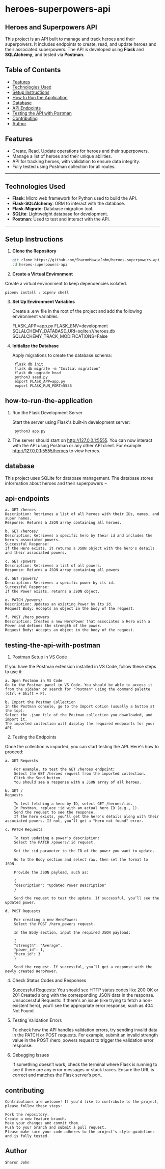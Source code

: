# heroes-superpowers-api
## Heroes and Superpowers API

This project is an API built to manage and track heroes and their superpowers. It includes endpoints to create, read, and update heroes and their associated superpowers. The API is developed using **Flask** and **SQLAlchemy**, and tested via **Postman**.

## Table of Contents

- [Features](#features)
- [Technologies Used](#technologies-used)
- [Setup Instructions](#setup-instructions)
- [How to Run the Application](#how-to-run-the-application)
- [Database](#database)
- [API Endpoints](#api-endpoints)
- [Testing the API with Postman](#testing-the-api-with-postman)
- [Contributing](#contributing)
- [Author](#Author)

## Features

- Create, Read, Update operations for heroes and their superpowers.
- Manage a list of heroes and their unique abilities.
- API for tracking heroes, with validation to ensure data integrity.
- Fully tested using Postman collection for all routes.

---

## Technologies Used

- **Flask**: Micro web framework for Python used to build the API.
- **Flask-SQLAlchemy**: ORM to interact with the database.
- **Flask-Migrate**: Database migration tool.
- **SQLite**: Lightweight database for development.
- **Postman**: Used to test and interact with the API.

---

## Setup Instructions

1. **Clone the Repository**
   
   ```bash
   git clone https://github.com/SharonMawiaJohn/heroes-superpowers-api.git
   cd heroes-superpowers-api

2. **Create a Virtual Environment**

Create a virtual environment to keep dependencies isolated.

    pipenv install ; pipenv shell

3. **Set Up Environment Variables**

    Create a .env file in the root of the project and add the following environment variables:

    FLASK_APP=app.py
    FLASK_ENV=development
    SQLALCHEMY_DATABASE_URI=sqlite:///heroes.db
    SQLALCHEMY_TRACK_MODIFICATIONS=False

4. **Initialize the Database**

    Apply migrations to create the database schema:

        flask db init
        flask db migrate -m "Initial migration"
        flask db upgrade head
        python3 seed.py
        export FLASK_APP=app.py
        export FLASK_RUN_PORT=5555

## how-to-run-the-application
    
1. Run the Flask Development Server

    Start the server using Flask's built-in development server:
    
        python3 app.py

2. The server should start on http://127.0.0.1:5555. You can now interact with the API using Postman or any other API client.
    For example http://127.0.0.1:5555/heroes to view heroes.

## database

This project uses SQLite for database management. The database stores information about heroes and their superpowers
¬


## api-endpoints

    a. GET /heroes
    Description: Retrieves a list of all heroes with their IDs, names, and super names.
    Response: Returns a JSON array containing all heroes.

    b. GET /heroes/
    Description: Retrieves a specific hero by their id and includes the hero's associated powers.
    Successful Response:
    If the Hero exists, it returns a JSON object with the hero's details and their associated powers.

    c. GET /powers
    Description: Retrieves a list of all powers.
    Response: Returns a JSON array containing all powers

    d. GET /powers/
    Description: Retrieves a specific power by its id.
    Successful Response:
    If the Power exists, returns a JSON object.

    e. PATCH /powers/
    Description: Updates an existing Power by its id.
    Request Body: Accepts an object in the body of the request.

    f. POST /hero_powers
    Description: Creates a new HeroPower that associates a Hero with a Power and defines the strength of the power.
    Request Body: Accepts an object in the body of the request.

## testing-the-api-with-postman

1. Postman Setup in VS Code
    
If you have the Postman extension installed in VS Code, follow these steps to use it:

    a. Open Postman in VS Code
    Go to the Postman panel in VS Code. You should be able to access it from the sidebar or search for "Postman" using the command palette (Ctrl + Shift + P).

    b. Import the Postman Collection
    In the Postman console, go to the Import option (usually a button at the top).
    Select the .json file of the Postman collection you downloaded, and import it.
    The imported collection will display the required endpoints for your API.

2. Testing the Endpoints

Once the collection is imported, you can start testing the API. Here's how to proceed:

    a. GET Requests

        For example, to test the GET /heroes endpoint:
        Select the GET /heroes request from the imported collection.
        Click the Send button.
        You should see a response with a JSON array of all heroes.

    b. GET /
    Requests

        To test fetching a hero by ID, select GET /heroes/:id.
        In Postman, replace :id with an actual hero ID (e.g., 1).
        Send the request to see the response.
        If the hero exists, you’ll get the hero's details along with their associated powers. If not, you’ll get a "Hero not found" error.

    c. PATCH Requests

        To test updating a power's description:
        Select the PATCH /powers/:id request.

        Set the :id parameter to the ID of the power you want to update.

        Go to the Body section and select raw, then set the format to JSON.

        Provide the JSON payload, such as:

        {
        "description": "Updated Power Description"
        }

        Send the request to test the update. If successful, you’ll see the updated power.

    d. POST Requests

        For creating a new HeroPower:
        Select the POST /hero_powers request.

        In the Body section, input the required JSON payload:

        {
        "strength": "Average",
        "power_id": 1,
        "hero_id": 3
        }

        Send the request. If successful, you’ll get a response with the newly created HeroPower.

4. Check Status Codes and Responses

    Successful Requests: You should see HTTP status codes like 200 OK or 201 Created along with the corresponding JSON data in the response.
    Unsuccessful Requests: If there's an issue (like trying to fetch a non-existent hero), you’ll see the appropriate error response, such as 404 Not Found.

5. Testing Validation Errors

    To check how the API handles validation errors, try sending invalid data in the PATCH or POST requests. For example, submit an invalid strength value in the POST /hero_powers request to trigger the validation error response.

6. Debugging Issues

    If something doesn’t work, check the terminal where Flask is running to see if there are any error messages or stack traces.
    Ensure the URL is correct and matches the Flask server’s port.


## contributing

    Contributions are welcome! If you'd like to contribute to the project, please follow these steps:

    Fork the repository.
    Create a new feature branch.
    Make your changes and commit them.
    Push to your branch and submit a pull request.
    Please make sure your code adheres to the project's style guidelines and is fully tested.

## Author

    Sharon John